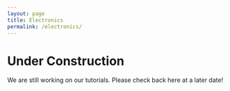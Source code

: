 ```yaml
---
layout: page
title: Electronics
permalink: /electronics/
---
```


# Under Construction
We are still working on our tutorials. Please check back here at a later date!